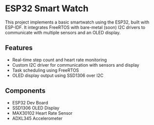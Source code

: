 # ESP32 Smart Watch

This project implements a basic smartwatch using the ESP32, built with ESP-IDF. It integrates FreeRTOS with bare-metal (soon) I2C drivers to communicate with multiple sensors and an OLED display.

## Features

- Real-time step count and heart rate monitoring
- Custom I2C driver for communication with sensors and display
- Task scheduling using FreeRTOS
- OLED display output using SSD1306 over I2C

## Components

- ESP32 Dev Board
- SSD1306 OLED Display
- MAX30102 Heart Rate Sensor
- ADXL345 Accelerometer
